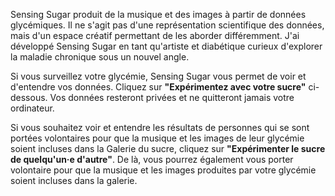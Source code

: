 Sensing Sugar produit de la musique et des images à partir de données glycémiques. Il ne s'agit pas d'une représentation scientifique des données, mais d'un espace créatif permettant de les aborder différemment. J'ai développé Sensing Sugar en tant qu'artiste et diabétique curieux d'explorer la maladie chronique sous un nouvel angle. 

Si vous surveillez votre glycémie, Sensing Sugar vous permet de voir et d'entendre vos données. Cliquez sur **"Expérimentez avec votre sucre"** ci-dessous. Vos données resteront privées et ne quitteront jamais votre ordinateur.

Si vous souhaitez voir et entendre les résultats de personnes qui se sont portées volontaires pour que la musique et les images de leur glycémie soient incluses dans la Galerie du sucre, cliquez sur **"Expérimenter le sucre de quelqu'un·e d'autre"**. De là, vous pourrez également vous porter volontaire pour que la musique et les images produites par votre glycémie soient incluses dans la galerie.
